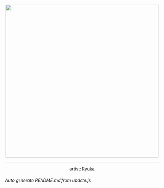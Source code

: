 
<p align="center">
  <img width="500" src="https://nekos.best/api/v2/neko/0661.png">
  <hr/>
  <center>
    artist: <a href="https://www.pixiv.net/en/artworks/94208780">Ryuka</a>
  </center>
</p>


###### Auto generate README.md from update.js

